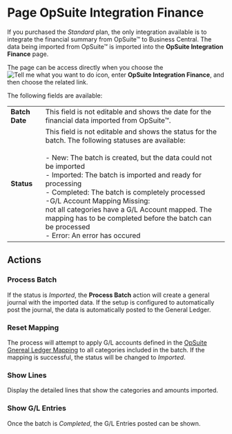 # Page OpSuite Integration Finance

If you purchased the *Standard* plan, the only integration available is to integrate the financial summary from OpSuite™ to Business Central. The data being imported from OpSuite™ is imported into the **OpSuite Integration Finance** page.

The page can be access directly when you choose the ![Tell me what you want to do](/images/magnifying-glass.gif) icon, enter **OpSuite Integration Finance**, and then choose the related link.

The following fields are available:

|                |                                                                                                                                      |
|----------------|--------------------------------------------------------------------------------------------------------------------------------------|
| **Batch Date** | This field is not editable and shows the date for the financial data imported from OpSuite™.                                         |
| **Status**     | This field is not editable and shows the status for the batch. The following statuses are available:<br><br>- New: The batch is created, but the data could not be imported<br>- Imported: The batch is imported and ready for processing<br>- Completed: The batch is completely processed<br>-G/L Account Mapping Missing:<br> not all categories have a G/L Account mapped. The mapping has to be completed before the batch can be processed<br>- Error: An error has occured |

## Actions

### Process Batch

If the status is *Imported*, the **Process Batch** action will create a general journal with the imported data. If the setup is configured to automatically post the journal, the data is automatically posted to the General Ledger.

### Reset Mapping

The process will attempt to apply G/L accounts defined in the [OpSuite Gnereal Ledger Mapping](page-gl-map.md) to all categories included in the batch. If the mapping is successful, the status will be changed to *Imported*.

### Show Lines

Display the detailed lines that show the categories and amounts imported.

### Show G/L Entries

Once the batch is *Completed*, the G/L Entries posted can be shown.
